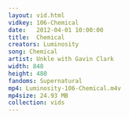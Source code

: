 ```yaml
---
layout: vid.html
vidkey: 106-Chemical
date:   2012-04-01 10:00:00
title:  Chemical
creators: Luminosity
song: Chemical
artist: Unkle with Gavin Clark
width: 848
height: 480
fandoms: Supernatural
mp4: Luminosity-106-Chemical.m4v
mp4size: 24.93 MB
collection: vids
---
```


  <div>
  
  </div>
  